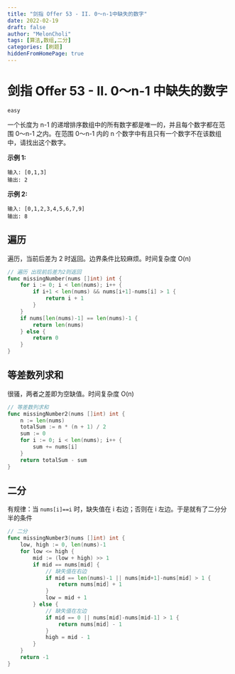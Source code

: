 ```yaml
---
title: "剑指 Offer 53 - II. 0～n-1中缺失的数字"
date: 2022-02-19
draft: false
author: "MelonCholi"
tags: [算法,数组,二分]
categories: [刷题]
hiddenFromHomePage: true
---
```


# 剑指 Offer 53 - II. 0～n-1 中缺失的数字

`easy`

一个长度为 n-1 的递增排序数组中的所有数字都是唯一的，并且每个数字都在范围 0～n-1 之内。在范围 0～n-1 内的 n 个数字中有且只有一个数字不在该数组中，请找出这个数字。

**示例 1:**

```
输入: [0,1,3]
输出: 2
```

**示例 2:**

```
输入: [0,1,2,3,4,5,6,7,9]
输出: 8
```

## 遍历

遍历，当前后差为 2 时返回。边界条件比较麻烦。时间复杂度 O(n)

```go
// 遍历 出现前后差为2则返回
func missingNumber(nums []int) int {
	for i := 0; i < len(nums); i++ {
		if i+1 < len(nums) && nums[i+1]-nums[i] > 1 {
			return i + 1
		}
	}
	if nums[len(nums)-1] == len(nums)-1 {
		return len(nums)
	} else {
		return 0
	}
}
```

## 等差数列求和

很骚，两者之差即为空缺值。时间复杂度 O(n)

```go
// 等差数列求和
func missingNumber2(nums []int) int {
	n := len(nums)
	totalSum := n * (n + 1) / 2
	sum := 0
	for i := 0; i < len(nums); i++ {
		sum += nums[i]
	}
	return totalSum - sum
}
```

## 二分

有规律：当 `nums[i]==i` 时，缺失值在 i 右边；否则在 i 左边。于是就有了二分分半的条件

```go
// 二分
func missingNumber3(nums []int) int {
	low, high := 0, len(nums)-1
	for low <= high {
		mid := (low + high) >> 1
		if mid == nums[mid] {
			// 缺失值在右边
			if mid == len(nums)-1 || nums[mid+1]-nums[mid] > 1 {
				return nums[mid] + 1
			}
			low = mid + 1
		} else {
			// 缺失值在左边
			if mid == 0 || nums[mid]-nums[mid-1] > 1 {
				return nums[mid] - 1
			}
			high = mid - 1
		}
	}
	return -1
}
```

